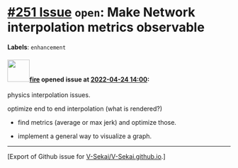 # [\#251 Issue](https://github.com/V-Sekai/V-Sekai.github.io/issues/251) `open`: Make Network interpolation metrics observable
**Labels**: `enhancement`


#### <img src="https://avatars.githubusercontent.com/u/32321?u=c2e06a3d2b49a467aa907e54aa259516440267cc&v=4" width="50">[fire](https://github.com/fire) opened issue at [2022-04-24 14:00](https://github.com/V-Sekai/V-Sekai.github.io/issues/251):

physics interpolation issues.

optimize end to end interpolation (what is rendered?)

- find metrics (average or max jerk) and optimize those.

- implement a general way to visualize a graph.




-------------------------------------------------------------------------------



[Export of Github issue for [V-Sekai/V-Sekai.github.io](https://github.com/V-Sekai/V-Sekai.github.io).]
